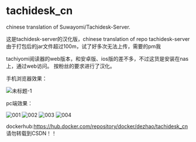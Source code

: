 # tachidesk_cn

chinese translation of Suwayomi/Tachidesk-Server. 

这是tachidesk-server的汉化版，chinese translation of repo tachidesk-server
由于打包后的jar文件超过100m，试了好多次无法上传，需要的pm我

tachiyomi阅读器的web版本，和安卓版、ios版的差不多，不过这货是安装在nas上，通过web访问。
按粉丝的要求进行了汉化。

手机浏览器效果：

![未标题-1](https://user-images.githubusercontent.com/38988286/180903573-4f007172-86e7-41eb-ac4e-1d19c054b8f5.jpg)


pc端效果：

![001](https://user-images.githubusercontent.com/38988286/180879587-43452a35-8a3c-4454-8fd8-5c937aa2271e.jpg)
![002](https://user-images.githubusercontent.com/38988286/180879591-99e4f389-3225-4783-abe5-aeb4dd538efe.jpg)
![003](https://user-images.githubusercontent.com/38988286/180879596-e51a1da9-dbe9-4140-8839-dcab90d88eea.jpg)
![004](https://user-images.githubusercontent.com/38988286/180903374-ad6a8ddd-85f8-4023-88ff-5b4df2bd1c1c.jpg)

dockerhub:https://hub.docker.com/repository/docker/dezhao/tachidesk_cn
请勿转载到CSDN！！
